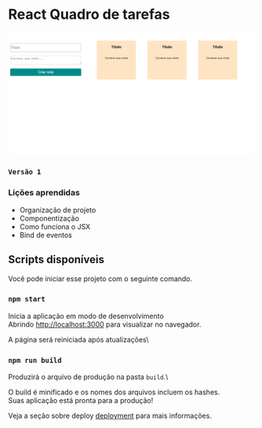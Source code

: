 # React Quadro de tarefas

![versao_1](./src/assets/img/v1.png)
### `Versão 1`


### Lições aprendidas
- Organização de projeto
- Componentização
- Como funciona o JSX
- Bind de eventos

## Scripts disponíveis

Você pode iniciar esse projeto com o seguinte comando.

### `npm start`

Inicia a aplicação em modo de desenvolvimento\
Abrindo [http://localhost:3000](http://localhost:3000) para visualizar no navegador.

A página será reiniciada após atualizações\

### `npm run build`

Produzirá o arquivo de produção na pasta `build`.\

O build é minificado e os nomes dos arquivos incluem os hashes.\
Suas aplicação está pronta para a produção!

Veja a seção sobre deploy [deployment](https://facebook.github.io/create-react-app/docs/deployment) para mais informações.

